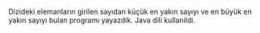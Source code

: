 Dizideki elemanların girilen sayıdan küçük en yakın sayıyı ve en büyük en yakın sayıyı bulan programı yayazdik. Java dili kullanildi.
